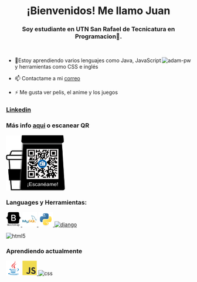 <h1 align="center">¡Bienvenidos! Me llamo Juan</h1>
<h3 align="center">Soy estudiante en UTN San Rafael de Tecnicatura en Programacion🌟.</h3>

<br>

<p><img align="right" src="https://github.com/Adam-pw/Adam-pw/blob/main/animation_500_kxa883sd.gif" alt="adam-pw" /></p>


- 🌱Estoy aprendiendo varios lenguajes como Java, JavaScript y herramientas como CSS e inglés

- 📫 Contactame a mi <a href="mailto:jbelich89@gmail.com">correo</a>

- ⚡ Me gusta ver pelis, el anime y los juegos

<h3 align="left"><a href="https://www.linkedin.com/in/juan-belich-bb214223a/" target="blank">Linkedin</h3>  </a>

<!-- <p align="left">
  
      <img align="center"
      src="https://raw.githubusercontent.com/rahuldkjain/github-profile-readme-generator/master/src/images/icons/Social/linked-in-alt.svg"
      alt="Icono Linkedin" height="30" width="40" />
 </p> -->

<h3>Más info <a href="https://jbelich.notion.site/jbelich/Juan-Ignacio-Belich-30453883cb364bac822f570e3426a463">aqui</a> o escanear QR</h3>
   <img align="center"src="https://github.com/JuanBelich/JuanBelich/blob/main/qr.png"alt="CV" height="150" width="160" />

<h3 align="left">Languages y Herramientas:</h3>
<p align="left"> 
    </a> 
    <a href="https://getbootstrap.com" target="_blank" rel="noreferrer"> 
      <img src="https://raw.githubusercontent.com/devicons/devicon/master/icons/bootstrap/bootstrap-plain-wordmark.svg" alt="bootstrap" width="40" height="40" /> 
    </a> 
     <a href="https://www.mysql.com/" target="_blank" rel="noreferrer"> 
      <img src="https://raw.githubusercontent.com/devicons/devicon/master/icons/mysql/mysql-original-wordmark.svg" alt="mysql" width="40" height="40" /> 
    </a> 
    <a href="https://www.python.org" target="_blank" rel="noreferrer"> <img src="https://raw.githubusercontent.com/devicons/devicon/master/icons/python/python-original.svg" alt="python" width="40" height="40" /> </a> 
    <a href="https://https://www.djangoproject.com/" target="_blank" rel="noreferrer"> <img  src="https://www.vectorlogo.zone/logos/djangoproject/djangoproject-icon.svg" alt="django" width="40"height="40" /> </a> </p>
    <a target="_blank" rel="noreferrer"><img src="https://www.vectorlogo.zone/logos/w3_html5/w3_html5-icon.svg" alt="html5" width="40" height="40" /></a> 
    
<h3 align="left">Aprendiendo actualmente</h3>
<p align="left">
  <a href="https://www.java.com" target="_blank" rel="noreferrer"> <img src="https://raw.githubusercontent.com/devicons/devicon/master/icons/java/java-original.svg" alt="java" width="40" height="40" /></a> 
  
  <a href="https://developer.mozilla.org/en-US/docs/Web/JavaScript" target="_blank" rel="noreferrer"> 
    <img src="https://raw.githubusercontent.com/devicons/devicon/master/icons/javascript/javascript-original.svg"alt="javascript" width="40" height="40" />
  </a>
  <a target="_blank" rel="noreferrer"> <img src="https://www.vectorlogo.zone/logos/w3_css/w3_css-icon.svg" alt="css" width="40" height="40" /></a>
  </p>
